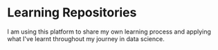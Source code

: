 # Learning Repositories

I am using this platform to share my own learning process and applying what I've learnt throughout my journey in data science. 
